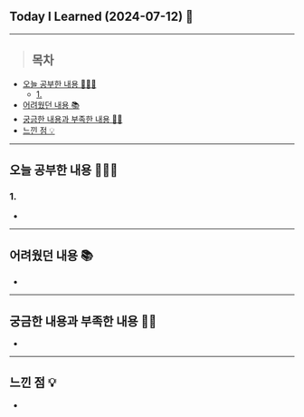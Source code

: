 ## Today I Learned (2024-07-12) 🤔
---
> ## 목차
- [오늘 공부한 내용 🧑🏻‍💻](#오늘-공부한-내용-🧑🏻‍💻)
  - [1.](#1)
- [어려웠던 내용 📚](#어려웠던-내용-📚)
- [궁금한 내용과 부족한 내용 🙋🏻](#궁금한-내용과-부족한-내용-🙋🏻)
- [느낀 점 💡](#느낀-점-💡)
---

## 오늘 공부한 내용 🧑🏻‍💻
### 1. 
- 
---
## 어려웠던 내용 📚
- 
---
## 궁금한 내용과 부족한 내용 🙋🏻
- 
---
## 느낀 점 💡
- 



